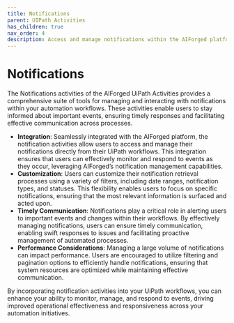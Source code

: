 ```yaml
---
title: Notifications
parent: UIPath Activities
has_children: true
nav_order: 4
description: Access and manage notifications within the AIForged platform.
---
```


# Notifications

The Notifications activities of the AIForged UiPath Activities provides a comprehensive suite of tools for managing and interacting with notifications within your automation workflows. These activities enable users to stay informed about important events, ensuring timely responses and facilitating effective communication across processes.

* **Integration**: Seamlessly integrated with the AIForged platform, the notification activities allow users to access and manage their notifications directly from their UiPath workflows. This integration ensures that users can effectively monitor and respond to events as they occur, leveraging AIForged’s notification management capabilities.
* **Customization**: Users can customize their notification retrieval processes using a variety of filters, including date ranges, notification types, and statuses. This flexibility enables users to focus on specific notifications, ensuring that the most relevant information is surfaced and acted upon.
* **Timely Communication**: Notifications play a critical role in alerting users to important events and changes within their workflows. By effectively managing notifications, users can ensure timely communication, enabling swift responses to issues and facilitating proactive management of automated processes.
* **Performance Considerations**: Managing a large volume of notifications can impact performance. Users are encouraged to utilize filtering and pagination options to efficiently handle notifications, ensuring that system resources are optimized while maintaining effective communication.

By incorporating notification activities into your UiPath workflows, you can enhance your ability to monitor, manage, and respond to events, driving improved operational effectiveness and responsiveness across your automation initiatives.
